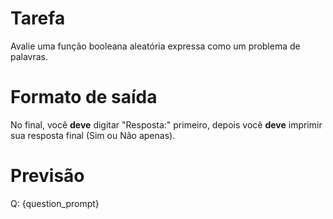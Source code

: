 # Tarefa
Avalie uma função booleana aleatória expressa como um problema de palavras.

# Formato de saída
No final, você **deve** digitar "Resposta:" primeiro, depois você **deve** imprimir sua resposta final (Sim ou Não apenas).

# Previsão
Q: {question_prompt}